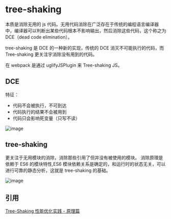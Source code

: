 # tree-shaking

本质是消除无用的 js 代码。无用代码消除在广泛存在于传统的编程语言编译器中，编译器可以判断出某些代码根本不影响输出，然后消除这些代码，这个称之为 DCE（dead code elimination）。

tree-shaking 是 DCE 的一种新的实现，传统的 DCE 消灭不可能执行的代码，而 Tree-shaking 更关注宇消除没有用到的代码。

在 webpack 是通过 uglifyJSPlugin 来 Tree-shaking JS。

## DCE

特征：

- 代码不会被执行，不可到达
- 代码执行的结果不会被用到
- 代码只会影响死变量（只写不读）

![image](https://user-gold-cdn.xitu.io/2018/1/4/160bfd6b8b4818fd?imageView2/0/w/1280/h/960/format/webp/ignore-error/1)

## tree-shaking

更关注于无用模块的消除，消除那些引用了但并没有被使用的模块。
消除原理是依赖于 ES6 的模块特性,ES6 模块依赖关系是确定的，和运行时的状态无关，可以进行可靠的静态分析，这就是 tree-shaking 的基础。

![image](https://user-gold-cdn.xitu.io/2018/1/4/160bfd6bb8832182?imageView2/0/w/1280/h/960/format/webp/ignore-error/1)

## 引用

[Tree-Shaking 性能优化实践 - 原理篇](https://juejin.im/post/5a4dc842518825698e7279a9)
